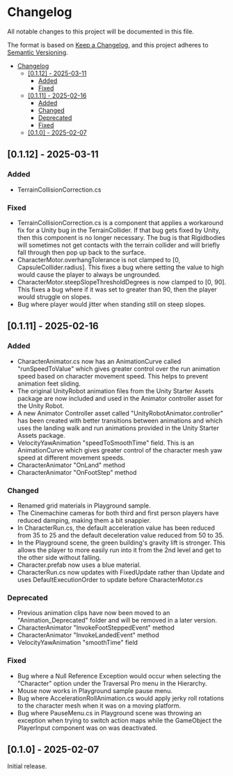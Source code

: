 ﻿# Changelog

All notable changes to this project will be documented in this file.

The format is based on [Keep a Changelog](https://keepachangelog.com/en/1.1.0/),
and this project adheres to [Semantic Versioning](https://semver.org/spec/v2.0.0.html).

<!-- TOC -->
* [Changelog](#changelog)
  * [[0.1.12] - 2025-03-11](#0112---2025-03-11)
    * [Added](#added)
    * [Fixed](#fixed)
  * [[0.1.11] - 2025-02-16](#0111---2025-02-16)
    * [Added](#added-1)
    * [Changed](#changed)
    * [Deprecated](#deprecated)
    * [Fixed](#fixed-)
  * [[0.1.0] - 2025-02-07](#010---2025-02-07)
<!-- TOC -->

## [0.1.12] - 2025-03-11

### Added
- TerrainCollisionCorrection.cs

### Fixed
- TerrainCollisionCorrection.cs is a component that applies a workaround fix for a Unity bug in the TerrainCollider. If that bug gets fixed by Unity, then this component is no longer necessary. The bug is that Rigidbodies will sometimes not get contacts with the terrain collider and will briefly fall through then pop up back to the surface.
- CharacterMotor.overhangTolerance is not clamped to [0, CapsuleCollider.radius]. This fixes a bug where setting the value to high would cause the player to always be ungrounded.
- CharacterMotor.steepSlopeThresholdDegrees is now clamped to [0, 90]. This fixes a bug where if it was set to greater than 90, then the player would struggle on slopes.
- Bug where player would jitter when standing still on steep slopes.

## [0.1.11] - 2025-02-16

### Added
- CharacterAnimator.cs now has an AnimationCurve called "runSpeedToValue" which gives greater control over the run animation speed based on character movement speed. This helps to prevent animation feet sliding.
- The original UnityRobot animation files from the Unity Starter Assets package are now included and used in the Animator controller asset for the Unity Robot.
- A new Animator Controller asset called "UnityRobotAnimator.controller" has been created with better transitions between animations and which uses the landing walk and run animations provided in the Unity Starter Assets package.
- VelocityYawAnimation "speedToSmoothTime" field. This is an AnimationCurve which gives greater control of the character mesh yaw speed at different movement speeds.
- CharacterAnimator "OnLand" method
- CharacterAnimator "OnFootStep" method

### Changed
- Renamed grid materials in Playground sample.
- The Cinemachine cameras for both third and first person players have reduced damping, making them a bit snappier.
- In CharacterRun.cs, the default acceleration value has been reduced from 35 to 25 and the default deceleration value reduced from 50 to 35.
- In the Playground scene, the green building's gravity lift is stronger. This allows the player to more easily run into it from the 2nd level and get to the other side without falling.
- Character.prefab now uses a blue material.
- CharacterRun.cs now updates with FixedUpdate rather than Update and uses DefaultExecutionOrder to update before CharacterMotor.cs

### Deprecated
- Previous animation clips have now been moved to an "Animation_Deprecated" folder and will be removed in a later version.
- CharacterAnimator "InvokeFootSteppedEvent" method
- CharacterAnimator "InvokeLandedEvent" method
- VelocityYawAnimation "smoothTime" field

### Fixed 
- Bug where a Null Reference Exception would occur when selecting the "Character" option under the Traversal Pro menu in the Hierarchy.
- Mouse now works in Playground sample pause menu.
- Bug where AccelerationRollAnimation.cs would apply jerky roll rotations to the character mesh when it was on a moving platform.
- Bug where PauseMenu.cs in Playground scene was throwing an exception when trying to switch action maps while the GameObject the PlayerInput component was on was deactivated.

## [0.1.0] - 2025-02-07
Initial release.